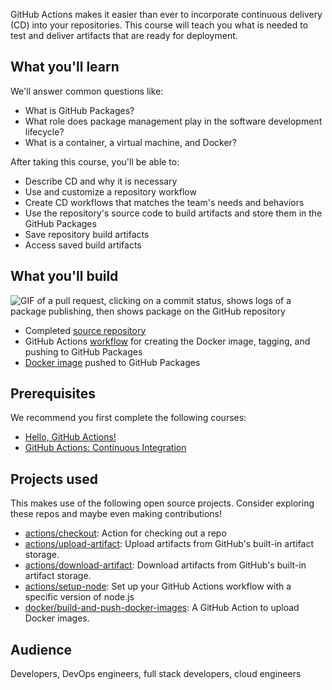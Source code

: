 GitHub Actions makes it easier than ever to incorporate continuous delivery (CD) into your repositories. This course will teach you what is needed to test and deliver artifacts that are ready for deployment.

## What you'll learn

We'll answer common questions like:

- What is GitHub Packages?
- What role does package management play in the software development lifecycle?
- What is a container, a virtual machine, and Docker?

After taking this course, you'll be able to:

- Describe CD and why it is necessary
- Use and customize a repository workflow
- Create CD workflows that matches the team's needs and behaviors
- Use the repository's source code to build artifacts and store them in the GitHub Packages
- Save repository build artifacts
- Access saved build artifacts

## What you'll build

![GIF of a pull request, clicking on a commit status, shows logs of a package publishing, then shows package on the GitHub repository](https://user-images.githubusercontent.com/16547949/74983056-51122480-5403-11ea-8c86-29c42e69fb87.gif)

- Completed [source repository](https://github.com/githubtraining/github-actions-for-packages-demo)
- GitHub Actions [workflow](https://github.com/githubtraining/github-actions-for-packages-demo/runs/458940996?check_suite_focus=true) for creating the Docker image, tagging, and pushing to GitHub Packages
- [Docker image](https://github.com/githubtraining/github-actions-for-packages-demo/packages/133342) pushed to GitHub Packages

## Prerequisites

We recommend you first complete the following courses:

- [Hello, GitHub Actions!](https://lab.github.com/github/hello-github-actions!)
- [GitHub Actions: Continuous Integration](https://lab.github.com/githubtraining/github-actions:-continuous-integration)

## Projects used

This makes use of the following open source projects. Consider exploring these repos and maybe even making contributions!

- [actions/checkout](https://github.com/actions/checkout): Action for checking out a repo
- [actions/upload-artifact](https://github.com/actions/upload-artifact): Upload artifacts from GitHub's built-in artifact storage.
- [actions/download-artifact](https://github.com/actions/download-artifact): Download artifacts from GitHub's built-in artifact storage.
- [actions/setup-node](https://github.com/actions/setup-node): Set up your GitHub Actions workflow with a specific version of node.js
- [docker/build-and-push-docker-images](https://github.com/marketplace/actions/build-and-push-docker-images): A GitHub Action to upload Docker images.

## Audience

Developers, DevOps engineers, full stack developers, cloud engineers
